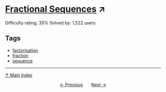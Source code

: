 # [Fractional Sequences](https://projecteuler.net/problem=343) ↗️

Difficulty rating: 35%
Solved by: 1,522 users
## Tags

- [factorisation](../tags/factorisation.md)
- [fraction](../tags/fraction.md)
- [sequence](../tags/sequence.md)



---

[↑ Main Index](../README.md)


<div align=center><a href='342.md'>← Previous</a> &nbsp;&nbsp; &nbsp;&nbsp;  <a href='344.md'>Next →</a></div>
